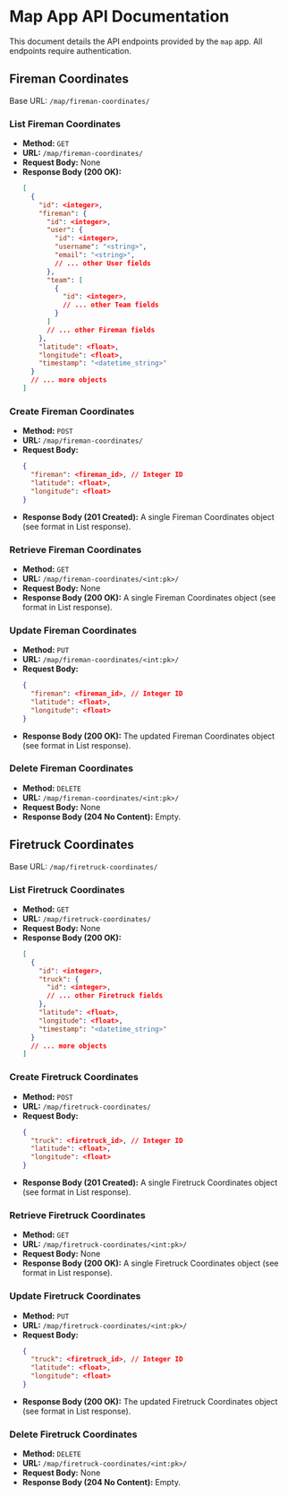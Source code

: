 # Map App API Documentation

This document details the API endpoints provided by the `map` app. All endpoints require authentication.

## Fireman Coordinates

Base URL: `/map/fireman-coordinates/`

### List Fireman Coordinates

*   **Method:** `GET`
*   **URL:** `/map/fireman-coordinates/`
*   **Request Body:** None
*   **Response Body (200 OK):**
    ```json
    [
      {
        "id": <integer>,
        "fireman": {
          "id": <integer>,
          "user": {
            "id": <integer>,
            "username": "<string>",
            "email": "<string>",
            // ... other User fields
          },
          "team": [
            {
              "id": <integer>,
              // ... other Team fields
            }
          ]
          // ... other Fireman fields
        },
        "latitude": <float>,
        "longitude": <float>,
        "timestamp": "<datetime_string>"
      }
      // ... more objects
    ]
    ```

### Create Fireman Coordinates

*   **Method:** `POST`
*   **URL:** `/map/fireman-coordinates/`
*   **Request Body:**
    ```json
    {
      "fireman": <fireman_id>, // Integer ID
      "latitude": <float>,
      "longitude": <float>
    }
    ```
*   **Response Body (201 Created):** A single Fireman Coordinates object (see format in List response).

### Retrieve Fireman Coordinates

*   **Method:** `GET`
*   **URL:** `/map/fireman-coordinates/<int:pk>/`
*   **Request Body:** None
*   **Response Body (200 OK):** A single Fireman Coordinates object (see format in List response).

### Update Fireman Coordinates

*   **Method:** `PUT`
*   **URL:** `/map/fireman-coordinates/<int:pk>/`
*   **Request Body:**
    ```json
    {
      "fireman": <fireman_id>, // Integer ID
      "latitude": <float>,
      "longitude": <float>
    }
    ```
*   **Response Body (200 OK):** The updated Fireman Coordinates object (see format in List response).

### Delete Fireman Coordinates

*   **Method:** `DELETE`
*   **URL:** `/map/fireman-coordinates/<int:pk>/`
*   **Request Body:** None
*   **Response Body (204 No Content):** Empty.

## Firetruck Coordinates

Base URL: `/map/firetruck-coordinates/`

### List Firetruck Coordinates

*   **Method:** `GET`
*   **URL:** `/map/firetruck-coordinates/`
*   **Request Body:** None
*   **Response Body (200 OK):**
    ```json
    [
      {
        "id": <integer>,
        "truck": {
          "id": <integer>,
          // ... other Firetruck fields
        },
        "latitude": <float>,
        "longitude": <float>,
        "timestamp": "<datetime_string>"
      }
      // ... more objects
    ]
    ```

### Create Firetruck Coordinates

*   **Method:** `POST`
*   **URL:** `/map/firetruck-coordinates/`
*   **Request Body:**
    ```json
    {
      "truck": <firetruck_id>, // Integer ID
      "latitude": <float>,
      "longitude": <float>
    }
    ```
*   **Response Body (201 Created):** A single Firetruck Coordinates object (see format in List response).

### Retrieve Firetruck Coordinates

*   **Method:** `GET`
*   **URL:** `/map/firetruck-coordinates/<int:pk>/`
*   **Request Body:** None
*   **Response Body (200 OK):** A single Firetruck Coordinates object (see format in List response).

### Update Firetruck Coordinates

*   **Method:** `PUT`
*   **URL:** `/map/firetruck-coordinates/<int:pk>/`
*   **Request Body:**
    ```json
    {
      "truck": <firetruck_id>, // Integer ID
      "latitude": <float>,
      "longitude": <float>
    }
    ```
*   **Response Body (200 OK):** The updated Firetruck Coordinates object (see format in List response).

### Delete Firetruck Coordinates

*   **Method:** `DELETE`
*   **URL:** `/map/firetruck-coordinates/<int:pk>/`
*   **Request Body:** None
*   **Response Body (204 No Content):** Empty. 
